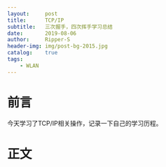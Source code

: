 ```yaml
---
layout:		post
title:		TCP/IP
subtitle:	三次握手，四次挥手学习总结
date:		2019-08-06
author:		Ripper-S
header-img:	img/post-bg-2015.jpg
catalog:	true
tags:
    - WLAN
---
```



#	前言
今天学习了TCP/IP相关操作，记录一下自己的学习历程。

#	正文
